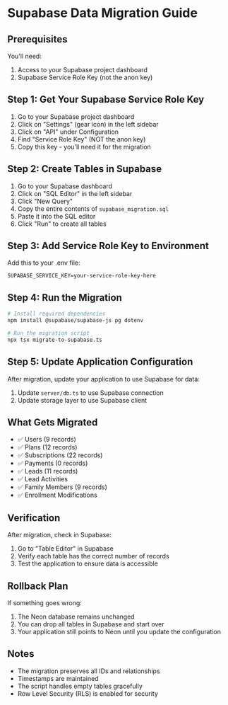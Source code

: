 # Supabase Data Migration Guide

## Prerequisites
You'll need:
1. Access to your Supabase project dashboard
2. Supabase Service Role Key (not the anon key)

## Step 1: Get Your Supabase Service Role Key

1. Go to your Supabase project dashboard
2. Click on "Settings" (gear icon) in the left sidebar
3. Click on "API" under Configuration
4. Find "Service Role Key" (NOT the anon key)
5. Copy this key - you'll need it for the migration

## Step 2: Create Tables in Supabase

1. Go to your Supabase dashboard
2. Click on "SQL Editor" in the left sidebar
3. Click "New Query"
4. Copy the entire contents of `supabase_migration.sql`
5. Paste it into the SQL editor
6. Click "Run" to create all tables

## Step 3: Add Service Role Key to Environment

Add this to your .env file:
```
SUPABASE_SERVICE_KEY=your-service-role-key-here
```

## Step 4: Run the Migration

```bash
# Install required dependencies
npm install @supabase/supabase-js pg dotenv

# Run the migration script
npx tsx migrate-to-supabase.ts
```

## Step 5: Update Application Configuration

After migration, update your application to use Supabase for data:

1. Update `server/db.ts` to use Supabase connection
2. Update storage layer to use Supabase client

## What Gets Migrated

- ✅ Users (9 records)
- ✅ Plans (12 records)
- ✅ Subscriptions (22 records)
- ✅ Payments (0 records)
- ✅ Leads (11 records)
- ✅ Lead Activities
- ✅ Family Members (9 records)
- ✅ Enrollment Modifications

## Verification

After migration, check in Supabase:
1. Go to "Table Editor" in Supabase
2. Verify each table has the correct number of records
3. Test the application to ensure data is accessible

## Rollback Plan

If something goes wrong:
1. The Neon database remains unchanged
2. You can drop all tables in Supabase and start over
3. Your application still points to Neon until you update the configuration

## Notes

- The migration preserves all IDs and relationships
- Timestamps are maintained
- The script handles empty tables gracefully
- Row Level Security (RLS) is enabled for security